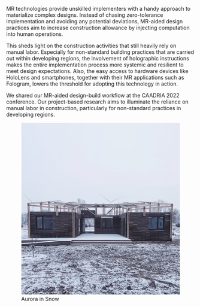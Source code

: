 
MR technologies provide unskilled implementers with a handy approach to materialize complex designs.
Instead of chasing zero-tolerance implementation and avoiding any potential deviations, MR-aided design practices aim to increase construction allowance by injecting computation into human operations.


This sheds light on the construction activities that still heavily rely on manual labor. Especially for non-standard building practices that are carried out within developing regions, the involvement of holographic instructions makes the entire implementation process more systemic and resilient to meet design expectations. Also, the easy access to hardware devices like HoloLens and smartphones, together with their MR applications such as Fologram, lowers the threshold for adopting this technology in action.

We shared our MR-aided design-build workflow at the CAADRIA 2022 conference. Our project-based research aims to illuminate the reliance on manual labor in construction, particularly for non-standard practices in developing regions.
<figure>
  <img src="snowrora.png" alt="Aurora in Snow">
  <figcaption>Aurora in Snow</figcaption>
</figure>


